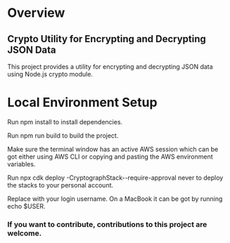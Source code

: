 

# Overview

## Crypto Utility for Encrypting and Decrypting JSON Data


This project provides a utility for encrypting and decrypting JSON data using Node.js crypto module.

  

# Local Environment Setup

Run npm install to install dependencies.

Run npm run build to build the project.

Make sure the terminal window has an active AWS session which can be got either using AWS CLI or copying and pasting the AWS environment variables.

Run npx cdk deploy <user>-CryptographStack--require-approval never to deploy the stacks to your personal account.

Replace <user> with your login username. On a MacBook it can be got by running echo $USER.

  

### If you want to contribute, contributions to this project are welcome.